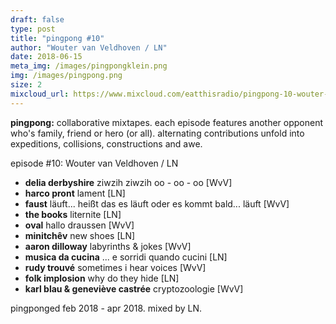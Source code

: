 ```yaml
---
draft: false
type: post
title: "pingpong #10"
author: "Wouter van Veldhoven / LN"
date: 2018-06-15
meta_img: /images/pingpongklein.png
img: /images/pingpong.png
size: 2
mixcloud_url: https://www.mixcloud.com/eatthisradio/pingpong-10-wouter-van-veldhoven-ln/ 
---
```


**pingpong:** collaborative mixtapes. 
each episode features another opponent who's family, friend or hero (or all). alternating contributions unfold into expeditions, collisions, constructions and awe.

episode #10: Wouter van Veldhoven / LN

- **delia derbyshire** ziwzih ziwzih oo - oo - oo [WvV]
- **harco pront** lament [LN]
- **faust** läuft... heißt das es läuft oder es kommt bald... läuft [WvV]
- **the books** liternite [LN]
- **oval** hallo draussen [WvV]
- **minitchêv** new shoes [LN]
- **aaron dilloway** labyrinths & jokes [WvV]
- **musica da cucina** ... e sorridi quando cucini [LN]
- **rudy trouvé** sometimes i hear voices [WvV]
- **folk implosion** why do they hide [LN]
- **karl blau & geneviève castrée** cryptozoologie [WvV]

pingponged feb 2018 - apr 2018. 
mixed by LN.